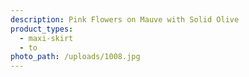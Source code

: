 ```yaml
---
description: Pink Flowers on Mauve with Solid Olive
product_types:
  - maxi-skirt
  - to
photo_path: /uploads/1008.jpg
---
```

